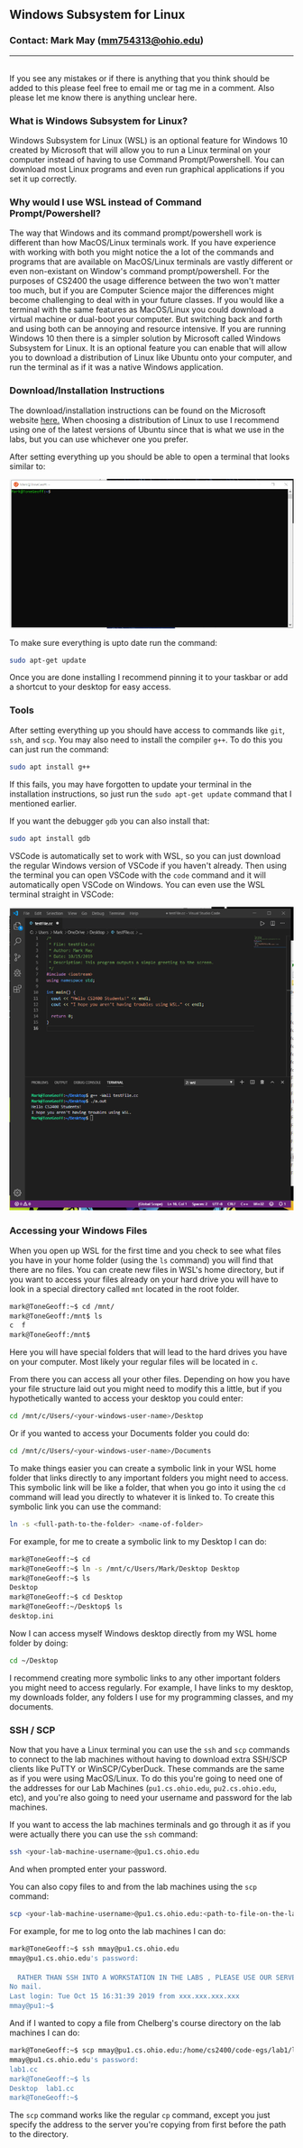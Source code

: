 ## Windows Subsystem for Linux
### Contact: Mark May (mm754313@ohio.edu)
---
<br>
If you see any mistakes or if there is anything that you think should be added to this please feel free to email me or tag me in a
comment. Also please let me know there is anything unclear here.


### What is Windows Subsystem for Linux?

Windows Subsystem for Linux (WSL) is an optional feature for Windows 10 created by Microsoft that will allow you to run a Linux terminal 
on your computer instead of having to use Command Prompt/Powershell. You can download most Linux programs and even run graphical applications
if you set it up correctly.

### Why would I use WSL instead of Command Prompt/Powershell?

The way that Windows and its command prompt/powershell work is different than how MacOS/Linux terminals work. If you have experience 
with working with both you might notice the a lot of the commands and programs that are available on MacOS/Linux terminals are vastly
different or even non-existant on Window's command prompt/powershell. For the purposes of CS2400 the usage difference between the two
won't matter too much, but if you are Computer Science major the differences might become challenging to deal with in your future classes.
If you would like a terminal with the same features as MacOS/Linux you could download a virtual machine or dual-boot your computer. But
switching back and forth and using both can be annoying and resource intensive. If you are running Windows 10 then there is a simpler
solution by Microsoft called Windows Subsystem for Linux. It is an optional feature you can enable that will allow you to download a 
distribution of Linux like Ubuntu onto your computer, and run the terminal as if it was a native Windows application.

### Download/Installation Instructions

The download/installation instructions can be found on the Microsoft website [here.](https://docs.microsoft.com/en-us/windows/wsl/install-win10)
When choosing a distribution of Linux to use I recommend using one of the latest versions of Ubuntu since that is what we use in the labs,
but you can use whichever one you prefer. 

After setting everything up you should be able to open a terminal that looks similar to:

![terminal example](WSL_Terminal.png)

To make sure everything is upto date run the command:

```bash
sudo apt-get update
```

Once you are done installing I recommend pinning it to your taskbar or add a shortcut to your desktop for easy access.

### Tools

After setting everything up you should have access to commands like `git`, `ssh`, and `scp`. You may also need to install the compiler `g++`.
To do this you can just run the command:

```bash
sudo apt install g++
```

If this fails, you may have forgotten to update your terminal in the installation instructions, so just run the `sudo apt-get update` command
that I mentioned earlier.

If you want the debugger `gdb` you can also install that:

```bash
sudo apt install gdb
```

VSCode is automatically set to work with WSL, so you can just download the regular Windows version of VSCode if you haven't already.
Then using the terminal you can open VSCode with the `code` command and it will automatically open VSCode on Windows. You can even use
the WSL terminal straight in VSCode:

![example using VSCode with WSL](WSL_VSCode.png)

### Accessing your Windows Files

When you open up WSL for the first time and you check to see what files you have in your home folder (using the `ls` command) you will
find that there are no files. You can create new files in WSL's home directory, but if you want to access your files already on your
hard drive you will have to look in a special directory called `mnt` located in the root folder.

```bash
mark@ToneGeoff:~$ cd /mnt/
mark@ToneGeoff:/mnt$ ls
c  f
mark@ToneGeoff:/mnt$    
```

Here you will have special folders that will lead to the hard drives you have on your computer. Most likely your regular files will be
located in `c`.

From there you can access all your other files. Depending on how you have your file structure laid out you might need to modify this a
little, but if you hypothetically wanted to access your desktop you could enter:

```bash
cd /mnt/c/Users/<your-windows-user-name>/Desktop
```

Or if you wanted to access your Documents folder you could do:

```bash
cd /mnt/c/Users/<your-windows-user-name>/Documents
```

To make things easier you can create a symbolic link in your WSL home folder that links directly to any important folders you might
need to access. This symbolic link will be like a folder, that when you go into it using the `cd` command will lead you directly to
whatever it is linked to. To create this symbolic link you can use the command:

```bash
ln -s <full-path-to-the-folder> <name-of-folder>
```

For example, for me to create a symbolic link to my Desktop I can do:

```bash
mark@ToneGeoff:~$ cd
mark@ToneGeoff:~$ ln -s /mnt/c/Users/Mark/Desktop Desktop
mark@ToneGeoff:~$ ls
Desktop
mark@ToneGeoff:~$ cd Desktop
mark@ToneGeoff:~/Desktop$ ls
desktop.ini
```

Now I can access myself Windows desktop directly from my WSL home folder by doing:

```bash
cd ~/Desktop
```

I recommend creating more symbolic links to any other important folders you might need to access regularly. For example, I have links
to my desktop, my downloads folder, any folders I use for my programming classes, and my documents.

### SSH / SCP

Now that you have a Linux terminal you can use the `ssh` and `scp` commands to connect to the lab machines without having to download 
extra SSH/SCP clients like PuTTY or WinSCP/CyberDuck. These commands are the same as if you were using MacOS/Linux. To do this you're
going to need one of the addresses for our Lab Machines (`pu1.cs.ohio.edu`, `pu2.cs.ohio.edu`, etc), and you're also going to need
your username and password for the lab machines.

If you want to access the lab machines terminals and go through it as if you were actually there you can use the `ssh` command:

```bash
ssh <your-lab-machine-username>@pu1.cs.ohio.edu
```

And when prompted enter your password.

You can also copy files to and from the lab machines using the `scp` command:

```bash
scp <your-lab-machine-username>@pu1.cs.ohio.edu:<path-to-file-on-the-lab-machines> <path-on-your-machine-where-you-want-to-copy-to>
```

For example, for me to log onto the lab machines I can do:

```bash
mark@ToneGeoff:~$ ssh mmay@pu1.cs.ohio.edu
mmay@pu1.cs.ohio.edu's password:

  RATHER THAN SSH INTO A WORKSTATION IN THE LABS , PLEASE USE OUR SERVERS.
No mail.
Last login: Tue Oct 15 16:31:39 2019 from xxx.xxx.xxx.xxx
mmay@pu1:~$ 
```

And if I wanted to copy a file from Chelberg's course directory on the lab machines I can do:

```bash
mark@ToneGeoff:~$ scp mmay@pu1.cs.ohio.edu:/home/cs2400/code-egs/lab1/lab1.cc .
mmay@pu1.cs.ohio.edu's password:
lab1.cc                                                                                                 100%  409     8.5KB/s   00:00
mark@ToneGeoff:~$ ls
Desktop  lab1.cc
mark@ToneGeoff:~$
```

The `scp` command works like the regular `cp` command, except you just specify the address to the server you're copying from first before
the path to the directory.
